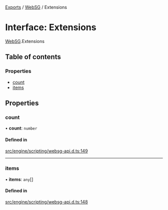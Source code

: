 [Exports](../modules.md) / [WebSG](../modules/websg) / Extensions

# Interface: Extensions

[WebSG](../modules/WebSG.md).Extensions

## Table of contents

### Properties

- [count](WebSG.Extensions.md#count)
- [items](WebSG.Extensions.md#items)

## Properties

### count

• **count**: `number`

#### Defined in

[src/engine/scripting/websg-api.d.ts:149](https://github.com/matrix-org/thirdroom/blob/1005fb3d/src/engine/scripting/websg-api.d.ts#L149)

---

### items

• **items**: `any`[]

#### Defined in

[src/engine/scripting/websg-api.d.ts:148](https://github.com/matrix-org/thirdroom/blob/1005fb3d/src/engine/scripting/websg-api.d.ts#L148)

